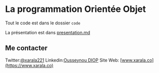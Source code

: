 # La programmation Orientée Objet

Tout le code est dans le dossier `code`

La présentation est dans [presentation.md](presentation.md)

## Me contacter

Twitter:[@xarala221](https://twitter.com/xarala221)
Linkedin:[Ousseynou DIOP](https://linkedin.com/in/xarala221)
Site Web: [www.xarala.co](https://www.xarala.co)

